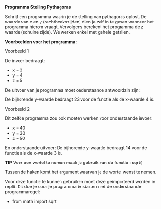 **Programma Stelling Pythagoras**

Schrijf een programma waarin je de stelling van pythagoras oplost. De waarde van x en y (rechthoekszijden) dien je zelf in te geven wanneer het programma hierom vraagt. Vervolgens berekent het programma de z waarde (schuine zijde). We werken enkel met gehele getallen. 

**Voorbeelden voor het programma:**

Voorbeeld 1 

De invoer bedraagt: 

* x = 3 
* y = 4 
* z = 5

De uitvoer van je programma moet onderstaande antwoordzin zijn: 

De bijhorende y-waarde bedraagt 23 voor de functie als de x-waarde 4 is.

Voorbeeld 2 

Dit zelfde programma zou ook moeten werken voor onderstaande invoer:

* x = 40
* y = 30
* z = 50

En onderstaande uitvoer: De bijhorende y-waarde bedraagt 14 voor de functie als de x-waarde 3 is.

**TIP**
Voor een wortel te nemen maak je gebruik van de functie : sqrt()

Tussen de haken komt het argument waarvan je de wortel wenst te nemen.

Voor deze functie te kunnen gebruiken moet deze geimporteerd worden in replit. Dit doe je door je programma te starten met de onderstaande programmaregel:

* from math import sqrt



